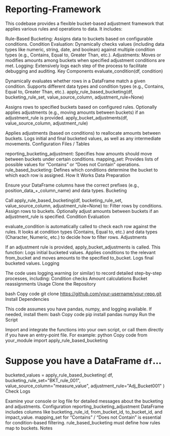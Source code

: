 # Reporting-Framework

This codebase provides a flexible bucket-based adjustment framework that applies various rules and operations to data. It includes:

Rule-Based Bucketing: Assigns data to buckets based on configurable conditions.
Condition Evaluation: Dynamically checks values (including data types like numeric, string, date, and boolean) against multiple condition types (e.g., Contains, Equal to, Greater Than, etc.).
Adjustments: Moves or modifies amounts among buckets when specified adjustment conditions are met.
Logging: Extensively logs each step of the process to facilitate debugging and auditing.
Key Components
evaluate_condition(df, condition)

Dynamically evaluates whether rows in a DataFrame match a given condition.
Supports different data types and condition types (e.g., Contains, Equal to, Greater Than, etc.).
apply_rule_based_bucketing(df, bucketing_rule_set, value_source_column, adjustment_rule=None)

Assigns rows to specified buckets based on configured rules.
Optionally applies adjustments (e.g., moving amounts between buckets) if an adjustment_rule is provided.
apply_bucket_adjustments(df, value_source_column, adjustment_rule)

Applies adjustments (based on conditions) to reallocate amounts between buckets.
Logs initial and final bucketed values, as well as any intermediate movements.
Configuration Files / Tables

reporting_bucketing_adjustment: Specifies how amounts should move between buckets under certain conditions.
mapping_set: Provides lists of possible values for “Contains” or “Does not Contain” operations.
rule_based_bucketing: Defines which conditions determine the bucket to which each row is assigned.
How It Works
Data Preparation

Ensure your DataFrame columns have the correct prefixes (e.g., position_data_+_column_name) and data types.
Bucketing

Call apply_rule_based_bucketing(df, bucketing_rule_set, value_source_column, adjustment_rule=None) to:
Filter rows by conditions.
Assign rows to buckets.
Optionally adjust amounts between buckets if an adjustment_rule is specified.
Condition Evaluation

evaluate_condition is automatically called to check each row against the rules.
It looks at condition types (Contains, Equal to, etc.) and data types (Character, Numeric, etc.) to decide how to filter rows.
Adjustments

If an adjustment rule is provided, apply_bucket_adjustments is called.
This function:
Logs initial bucketed values.
Applies conditions to the relevant from_bucket and moves amounts to the specified to_bucket.
Logs final bucketed values.
Logging

The code uses logging.warning (or similar) to record detailed step-by-step processes, including:
Condition checks
Amount calculations
Bucket reassignments
Usage
Clone the Repository

bash
Copy code
git clone https://github.com/your-username/your-repo.git
Install Dependencies

This code assumes you have pandas, numpy, and logging available.
If needed, install them:
bash
Copy code
pip install pandas numpy
Run the Script

Import and integrate the functions into your own script, or call them directly if you have an entry-point file. For example:
python
Copy code
from your_module import apply_rule_based_bucketing

# Suppose you have a DataFrame `df`...
bucketed_values = apply_rule_based_bucketing(
    df,
    bucketing_rule_set="BKT_rule_001",
    value_source_column="measure_value",
    adjustment_rule="Adj_Bucket001"
)
Check Logs

Examine your console or log file for detailed messages about the bucketing and adjustments.
Configuration
reporting_bucketing_adjustment DataFrame includes columns like bucketing_rule_id, from_bucket_id, to_bucket_id, and impact_value.
mapping_set for “Contains” / “Does not Contain” is essential for condition-based filtering.
rule_based_bucketing must define how rules map to buckets.
Notes
